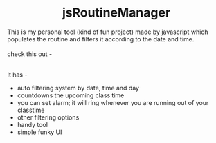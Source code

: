 <h1 align="center">  jsRoutineManager</h1>
This is my personal tool (kind of fun project) made by javascript which populates the routine and filters it according to the date and time.
<br><br>
check this out - 
<br><br>

It has - 

* auto filtering system by date, time and day
* countdowns the upcoming class time
* you can set alarm; it will ring whenever you are running out of your classtime
* other filtering options
* handy tool
* simple funky UI

